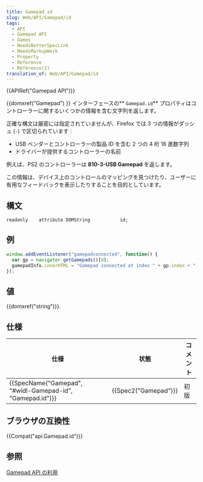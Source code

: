 ```yaml
---
title: Gamepad.id
slug: Web/API/Gamepad/id
tags:
  - API
  - Gamepad API
  - Games
  - NeedsBetterSpecLink
  - NeedsMarkupWork
  - Property
  - Reference
  - Référence(2)
translation_of: Web/API/Gamepad/id
---
```

{{APIRef("Gamepad API")}}

{{domxref("Gamepad") }} インターフェースの** `Gamepad.id`** プロパティはコントローラーに関するいくつかの情報を含む文字列を返します。

正確な構文は厳密には指定されていませんが、Firefox では 3 つの情報がダッシュ (`-`) で区切られています :

- USB ベンダーとコントローラーの製品 ID を含む 2 つの 4 桁 16 進数字列
- ドライバーが提供するコントローラーの名前

例えば、PS2 のコントローラーは **810-3-USB Gamepad** を返します。

この情報は、デバイス上のコントロールのマッピングを見つけたり、ユーザーに有用なフィードバックを表示したりすることを目的としています。

## 構文

```
readonly    attribute DOMString           id;
```

## 例

```js
window.addEventListener("gamepadconnected", function() {
  var gp = navigator.getGamepads()[0];
  gamepadInfo.innerHTML = "Gamepad connected at index " + gp.index + ": " + gp.id + ".";
});
```

## 値

{{domxref("string")}}.

## 仕様

| 仕様                                                                         | 状態                         | コメント |
| ---------------------------------------------------------------------------- | ---------------------------- | -------- |
| {{SpecName("Gamepad", "#widl-Gamepad-id", "Gamepad.id")}} | {{Spec2("Gamepad")}} | 初版     |

## ブラウザの互換性

{{Compat("api.Gamepad.id")}}

## 参照

[Gamepad API の利用](/ja/docs/Web/Guide/API/Gamepad)
